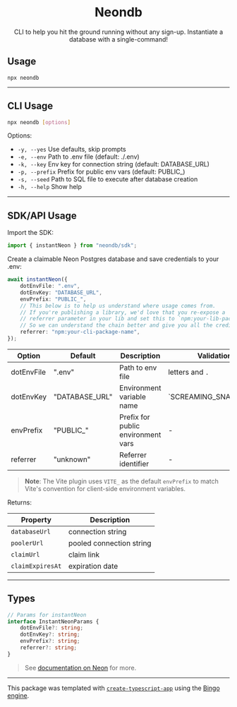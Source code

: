 <h1 align="center">Neondb</h1>

<p align="center">CLI to help you hit the ground running without any sign-up. Instantiate a database with a single-command!</p>

## Usage

```shell
npx neondb
```

---

## CLI Usage

```sh
npx neondb [options]
```

Options:

-   `-y, --yes` Use defaults, skip prompts
-   `-e, --env` Path to .env file (default: ./.env)
-   `-k, --key` Env key for connection string (default: DATABASE_URL)
-   `-p, --prefix` Prefix for public env vars (default: PUBLIC_)
-   `-s, --seed` Path to SQL file to execute after database creation
-   `-h, --help` Show help

---

## SDK/API Usage

Import the SDK:

```ts
import { instantNeon } from "neondb/sdk";
```

Create a claimable Neon Postgres database and save credentials to your .env:

```ts
await instantNeon({
	dotEnvFile: ".env",
	dotEnvKey: "DATABASE_URL",
	envPrefix: "PUBLIC_",
	// This below is to help us understand where usage comes from.
	// If you're publishing a library, we'd love that you re-expose a
	// referrer parameter in your lib and set this to `npm:your-lib-package-name|${referrer}`
	// So we can understand the chain better and give you all the credit you deserve!
	referrer: "npm:your-cli-package-name",
});
```

| Option     | Default        | Description                        | Validation            |
| ---------- | -------------- | ---------------------------------- | --------------------- |
| dotEnvFile | ".env"         | Path to env file                   | letters and `.`       |
| dotEnvKey  | "DATABASE_URL" | Environment variable name          | `SCREAMING_SNAKE_CASE |
| envPrefix  | "PUBLIC_"      | Prefix for public environment vars | -                     |
| referrer   | "unknown"      | Referrer identifier                | -                     |

> **Note**: The Vite plugin uses `VITE_` as the default `envPrefix` to match Vite's convention for client-side environment variables.

Returns:

| Property         | Description              |
| ---------------- | ------------------------ |
| `databaseUrl`    | connection string        |
| `poolerUrl`      | pooled connection string |
| `claimUrl`       | claim link               |
| `claimExpiresAt` | expiration date          |

---

## Types

```ts
// Params for instantNeon
interface InstantNeonParams {
	dotEnvFile?: string;
	dotEnvKey?: string;
	envPrefix?: string;
	referrer?: string;
}
```

> See [documentation on Neon](https://neon.com/docs/reference/neon-launchpad) for more.

---

This package was templated with [`create-typescript-app`](https://github.com/JoshuaKGoldberg/create-typescript-app) using the [Bingo engine](https://create.bingo).
